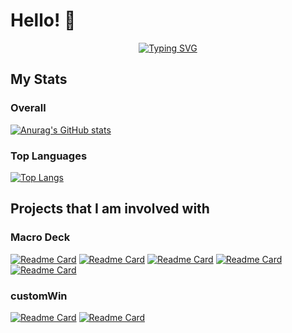 # Hello! 👋
<p align="center"><a href="https://git.io/typing-svg"><img src="https://readme-typing-svg.demolab.com?font=Fira+Code&pause=1000&center=true&vCenter=true&width=900&lines=I'm+jbcarreon123%2C+a+developer+that+develop+open-source+projects+as+a+hobby.;I'm+part+of+the+Macro+Deck+development+team." alt="Typing SVG" /></a></p>

## My Stats
### Overall
[![Anurag's GitHub stats](https://github-readme-stats.vercel.app/api?username=jbcarreon123&theme=dark)](https://github.com/anuraghazra/github-readme-stats)
### Top Languages
[![Top Langs](https://github-readme-stats.vercel.app/api/top-langs/?username=jbcarreon123&theme=dark)](https://github.com/anuraghazra/github-readme-stats)

## Projects that I am involved with
### Macro Deck
[![Readme Card](https://github-readme-stats.vercel.app/api/pin/?username=Macro-Deck-App&repo=Macro-Deck&theme=dark)](https://github.com/Macro-Deck-App/Macro-Deck) [![Readme Card](https://github-readme-stats.vercel.app/api/pin/?username=Macro-Deck-App&repo=Macro-Deck-Extensions&theme=dark)](https://github.com/Macro-Deck-App/Macro-Deck-Extensions) [![Readme Card](https://github-readme-stats.vercel.app/api/pin/?username=jbcarreon123&repo=WebNowPlaying-Redux-Macro-Deck&theme=dark)](https://github.com/jbcarreon123/WebNowPlaying-Redux-Macro-Deck) [![Readme Card](https://github-readme-stats.vercel.app/api/pin/?username=jbcarreon123&repo=MacroDeck2-AHKPlugin&theme=dark)](https://github.com/jbcarreon123/MacroDeck2-AHKPlugin) [![Readme Card](https://github-readme-stats.vercel.app/api/pin/?username=jbcarreon123&repo=MacroDeck2-ShareXPlugin&theme=dark)](https://github.com/jbcarreon123/MacroDeck2-ShareXPlugin)
### customWin
[![Readme Card](https://github-readme-stats.vercel.app/api/pin/?username=customWin&repo=customIcons&theme=dark)](https://github.com/customWin/customIcons) [![Readme Card](https://github-readme-stats.vercel.app/api/pin/?username=customWin&repo=driveIconPatcher&theme=dark)](https://github.com/customWin/driveIconPatcher)
